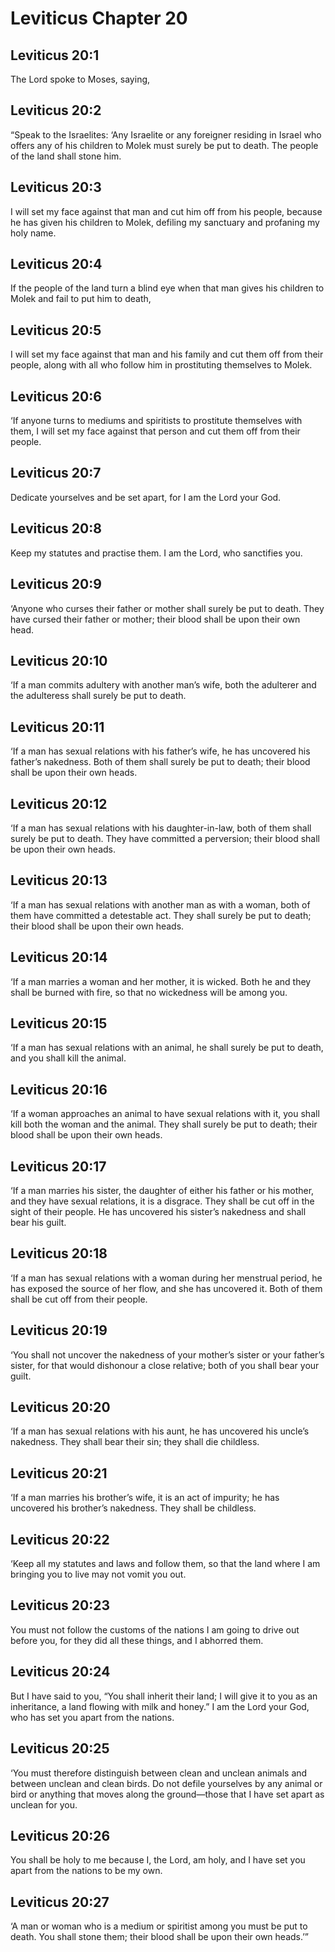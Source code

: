 # Leviticus Chapter 20

## Leviticus 20:1
The Lord spoke to Moses, saying,

## Leviticus 20:2
“Speak to the Israelites: ‘Any Israelite or any foreigner residing in Israel who offers any of his children to Molek must surely be put to death. The people of the land shall stone him.

## Leviticus 20:3
I will set my face against that man and cut him off from his people, because he has given his children to Molek, defiling my sanctuary and profaning my holy name.

## Leviticus 20:4
If the people of the land turn a blind eye when that man gives his children to Molek and fail to put him to death,

## Leviticus 20:5
I will set my face against that man and his family and cut them off from their people, along with all who follow him in prostituting themselves to Molek.

## Leviticus 20:6
‘If anyone turns to mediums and spiritists to prostitute themselves with them, I will set my face against that person and cut them off from their people.

## Leviticus 20:7
Dedicate yourselves and be set apart, for I am the Lord your God.

## Leviticus 20:8
Keep my statutes and practise them. I am the Lord, who sanctifies you.

## Leviticus 20:9
‘Anyone who curses their father or mother shall surely be put to death. They have cursed their father or mother; their blood shall be upon their own head.

## Leviticus 20:10
‘If a man commits adultery with another man’s wife, both the adulterer and the adulteress shall surely be put to death.

## Leviticus 20:11
‘If a man has sexual relations with his father’s wife, he has uncovered his father’s nakedness. Both of them shall surely be put to death; their blood shall be upon their own heads.

## Leviticus 20:12
‘If a man has sexual relations with his daughter-in-law, both of them shall surely be put to death. They have committed a perversion; their blood shall be upon their own heads.

## Leviticus 20:13
‘If a man has sexual relations with another man as with a woman, both of them have committed a detestable act. They shall surely be put to death; their blood shall be upon their own heads.

## Leviticus 20:14
‘If a man marries a woman and her mother, it is wicked. Both he and they shall be burned with fire, so that no wickedness will be among you.

## Leviticus 20:15
‘If a man has sexual relations with an animal, he shall surely be put to death, and you shall kill the animal.

## Leviticus 20:16
‘If a woman approaches an animal to have sexual relations with it, you shall kill both the woman and the animal. They shall surely be put to death; their blood shall be upon their own heads.

## Leviticus 20:17
‘If a man marries his sister, the daughter of either his father or his mother, and they have sexual relations, it is a disgrace. They shall be cut off in the sight of their people. He has uncovered his sister’s nakedness and shall bear his guilt.

## Leviticus 20:18
‘If a man has sexual relations with a woman during her menstrual period, he has exposed the source of her flow, and she has uncovered it. Both of them shall be cut off from their people.

## Leviticus 20:19
‘You shall not uncover the nakedness of your mother’s sister or your father’s sister, for that would dishonour a close relative; both of you shall bear your guilt.

## Leviticus 20:20
‘If a man has sexual relations with his aunt, he has uncovered his uncle’s nakedness. They shall bear their sin; they shall die childless.

## Leviticus 20:21
‘If a man marries his brother’s wife, it is an act of impurity; he has uncovered his brother’s nakedness. They shall be childless.

## Leviticus 20:22
‘Keep all my statutes and laws and follow them, so that the land where I am bringing you to live may not vomit you out.

## Leviticus 20:23
You must not follow the customs of the nations I am going to drive out before you, for they did all these things, and I abhorred them.

## Leviticus 20:24
But I have said to you, “You shall inherit their land; I will give it to you as an inheritance, a land flowing with milk and honey.” I am the Lord your God, who has set you apart from the nations.

## Leviticus 20:25
‘You must therefore distinguish between clean and unclean animals and between unclean and clean birds. Do not defile yourselves by any animal or bird or anything that moves along the ground—those that I have set apart as unclean for you.

## Leviticus 20:26
You shall be holy to me because I, the Lord, am holy, and I have set you apart from the nations to be my own.

## Leviticus 20:27
‘A man or woman who is a medium or spiritist among you must be put to death. You shall stone them; their blood shall be upon their own heads.’”
